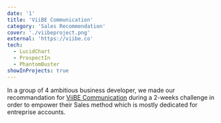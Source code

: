 ```yaml
---
date: '1'
title: 'ViiBE Communication'
category: 'Sales Recommendation'
cover: './viibeproject.png'
external: 'https://viibe.co'
tech:
  - LucidChart
  - ProspectIn
  - PhantomBuster
showInProjects: true
---
```


In a group of 4 ambitious business developer, we made our recommandation for [ViiBE Communication](https://viibe.co) during a 2-weeks challenge in order to empower their Sales method which is mostly dedicated for entreprise accounts.
